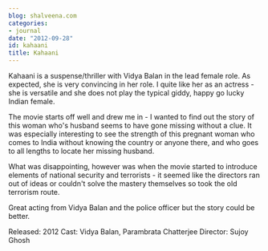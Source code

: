 ```yaml
---
blog: shalveena.com
categories:
- journal
date: "2012-09-28"
id: kahaani
title: Kahaani
---
```


Kahaani is a suspense/thriller with Vidya Balan in the lead female role. As expected, she is very convincing in her role. I quite like her as an actress - she is versatile and she does not play the typical giddy, happy go lucky Indian female.

The movie starts off well and drew me in - I wanted to find out the story of this woman who's husband seems to have gone missing without a clue. It was especially interesting to see the strength of this pregnant woman who comes to India without knowing the country or anyone there, and who goes to all lengths to locate her missing husband.

What was disappointing, however was when the movie started to introduce elements of national security and terrorists - it seemed like the directors ran out of ideas or couldn't solve the mastery themselves so took the old terrorism route.

Great acting from Vidya Balan and the police officer but the story could be better.

Released: 2012 Cast: Vidya Balan, Parambrata Chatterjee Director: Sujoy Ghosh
